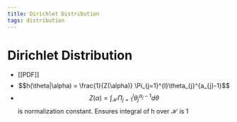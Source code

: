 ```yaml
---
title: Dirichlet Distribution
tags: distribution
---
```


# Dirichlet Distribution
- [[PDF]]
- $$h(\theta|\alpha) = \frac{1}{Z(\alpha)} \Pi_{j=1}^{l}\theta_{j}^{a_{j}-1}$$
- $$Z(\alpha) = \int_{\mathcal{H}}\Pi_{j=1}^{l}\theta_{j}^{\alpha_{j}-1}d\theta$$ is normalization constant. Ensures integral of h over $\mathcal{H}$ is 1












